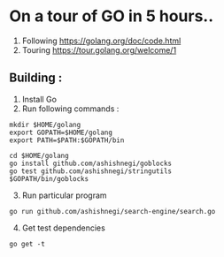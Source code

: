 # On a tour of GO in 5 hours..

1. Following https://golang.org/doc/code.html
2. Touring https://tour.golang.org/welcome/1

## Building :
1. Install Go
2. Run following commands :

```
mkdir $HOME/golang
export GOPATH=$HOME/golang
export PATH=$PATH:$GOPATH/bin

cd $HOME/golang
go install github.com/ashishnegi/goblocks
go test github.com/ashishnegi/stringutils
$GOPATH/bin/goblocks
```

3. Run particular program
```
go run github.com/ashishnegi/search-engine/search.go
```
4. Get test dependencies
```
go get -t
```